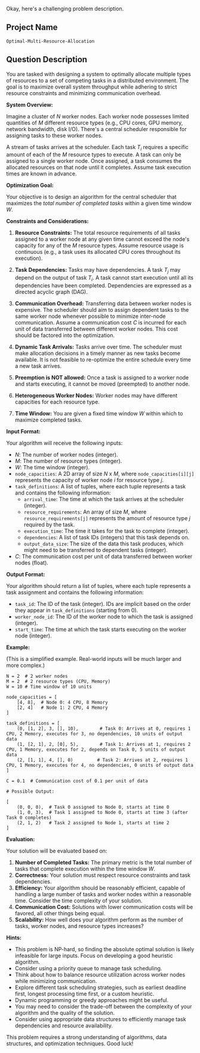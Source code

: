 Okay, here's a challenging problem description.

## Project Name

```
Optimal-Multi-Resource-Allocation
```

## Question Description

You are tasked with designing a system to optimally allocate multiple types of resources to a set of competing tasks in a distributed environment. The goal is to maximize overall system throughput while adhering to strict resource constraints and minimizing communication overhead.

**System Overview:**

Imagine a cluster of *N* worker nodes. Each worker node possesses limited quantities of *M* different resource types (e.g., CPU cores, GPU memory, network bandwidth, disk I/O).  There's a central scheduler responsible for assigning tasks to these worker nodes.

A stream of tasks arrives at the scheduler. Each task *T<sub>i</sub>* requires a specific amount of each of the *M* resource types to execute. A task can only be assigned to a single worker node. Once assigned, a task consumes the allocated resources on that node until it completes.  Assume task execution times are known in advance.

**Optimization Goal:**

Your objective is to design an algorithm for the central scheduler that maximizes the *total number of completed tasks* within a given time window *W*.

**Constraints and Considerations:**

1.  **Resource Constraints:** The total resource requirements of all tasks assigned to a worker node at any given time cannot exceed the node's capacity for any of the *M* resource types.  Assume resource usage is continuous (e.g., a task uses its allocated CPU cores throughout its execution).

2.  **Task Dependencies:** Tasks may have dependencies. A task *T<sub>j</sub>* may depend on the output of task *T<sub>i</sub>*.  A task cannot start execution until all its dependencies have been completed.  Dependencies are expressed as a directed acyclic graph (DAG).

3.  **Communication Overhead:**  Transferring data between worker nodes is expensive. The scheduler should aim to assign dependent tasks to the same worker node whenever possible to minimize inter-node communication.  Assume a communication cost *C* is incurred for each unit of data transferred between different worker nodes. This cost should be factored into the optimization.

4.  **Dynamic Task Arrivals:** Tasks arrive over time. The scheduler must make allocation decisions in a timely manner as new tasks become available. It is not feasible to re-optimize the entire schedule every time a new task arrives.

5.  **Preemption is NOT allowed:** Once a task is assigned to a worker node and starts executing, it cannot be moved (preempted) to another node.

6.  **Heterogeneous Worker Nodes:** Worker nodes may have different capacities for each resource type.

7.  **Time Window:** You are given a fixed time window *W* within which to maximize completed tasks.

**Input Format:**

Your algorithm will receive the following inputs:

*   *N*: The number of worker nodes (integer).
*   *M*: The number of resource types (integer).
*   *W*: The time window (integer).
*   `node_capacities`: A 2D array of size *N* x *M*, where `node_capacities[i][j]` represents the capacity of worker node *i* for resource type *j*.
*   `task_definitions`: A list of tuples, where each tuple represents a task and contains the following information:
    *   `arrival_time`: The time at which the task arrives at the scheduler (integer).
    *   `resource_requirements`: An array of size *M*, where `resource_requirements[j]` represents the amount of resource type *j* required by the task.
    *   `execution_time`: The time it takes for the task to complete (integer).
    *   `dependencies`: A list of task IDs (integers) that this task depends on.
    *   `output_data_size`: The size of the data this task produces, which might need to be transferred to dependent tasks (integer).
*   *C*: The communication cost per unit of data transferred between worker nodes (float).

**Output Format:**

Your algorithm should return a list of tuples, where each tuple represents a task assignment and contains the following information:

*   `task_id`: The ID of the task (integer).  IDs are implicit based on the order they appear in `task_definitions` (starting from 0).
*   `worker_node_id`: The ID of the worker node to which the task is assigned (integer).
*   `start_time`: The time at which the task starts executing on the worker node (integer).

**Example:**

(This is a simplified example.  Real-world inputs will be much larger and more complex.)

```
N = 2  # 2 worker nodes
M = 2  # 2 resource types (CPU, Memory)
W = 10 # Time window of 10 units

node_capacities = [
    [4, 8],  # Node 0: 4 CPU, 8 Memory
    [2, 4]   # Node 1: 2 CPU, 4 Memory
]

task_definitions = [
    (0, [1, 2], 3, [], 10),        # Task 0: Arrives at 0, requires 1 CPU, 2 Memory, executes for 3, no dependencies, 10 units of output data
    (1, [2, 1], 2, [0], 5),        # Task 1: Arrives at 1, requires 2 CPU, 1 Memory, executes for 2, depends on Task 0, 5 units of output data
    (2, [1, 1], 4, [], 0)         # Task 2: Arrives at 2, requires 1 CPU, 1 Memory, executes for 4, no dependencies, 0 units of output data
]

C = 0.1  # Communication cost of 0.1 per unit of data

# Possible Output:

[
    (0, 0, 0),  # Task 0 assigned to Node 0, starts at time 0
    (1, 0, 3),  # Task 1 assigned to Node 0, starts at time 3 (after Task 0 completes)
    (2, 1, 2)   # Task 2 assigned to Node 1, starts at time 2
]
```

**Evaluation:**

Your solution will be evaluated based on:

1.  **Number of Completed Tasks:** The primary metric is the total number of tasks that complete execution within the time window *W*.
2.  **Correctness:** Your solution must respect resource constraints and task dependencies.
3.  **Efficiency:** Your algorithm should be reasonably efficient, capable of handling a large number of tasks and worker nodes within a reasonable time.  Consider the time complexity of your solution.
4.  **Communication Cost:** Solutions with lower communication costs will be favored, all other things being equal.
5.  **Scalability:** How well does your algorithm perform as the number of tasks, worker nodes, and resource types increases?

**Hints:**

*   This problem is NP-hard, so finding the absolute optimal solution is likely infeasible for large inputs. Focus on developing a good heuristic algorithm.
*   Consider using a priority queue to manage task scheduling.
*   Think about how to balance resource utilization across worker nodes while minimizing communication.
*   Explore different task scheduling strategies, such as earliest deadline first, longest processing time first, or a custom heuristic.
*   Dynamic programming or greedy approaches might be useful.
*   You may need to consider the trade-off between the complexity of your algorithm and the quality of the solution.
*   Consider using appropriate data structures to efficiently manage task dependencies and resource availability.

This problem requires a strong understanding of algorithms, data structures, and optimization techniques. Good luck!
